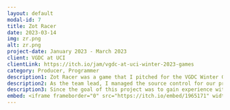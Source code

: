 ```yaml
---
layout: default
modal-id: 7
title: Zot Racer
date: 2023-03-14
img: zr.png
alt: zr.png
project-date: January 2023 - March 2023
client: VGDC at UCI
clientLink: https://itch.io/jam/vgdc-at-uci-winter-2023-games
category: Producer, Programmer
description1: Zot Racer was a game that I pitched for the VGDC Winter Game Showcase. I assembled a team of 8 programmers and designers who all wanted further experience with Unreal Engine 5.
description2: As the team lead, I managed the source control for our project by creating a Perforce server using a dedicated Linux server in my apartment. I also  created a omnidirectional track design tool, implemented UI elements, implemented visual effects, and implemented most of the sound assets.
description3: Since the goal of this project was to gain experience with Unreal Engine, I helped team members learn the engine by being a resource for them to learn from. I answered questions on how to navigate the Unreal Editor and I found documentation for important classes and functions team members might need. I also became more familiar with the engine through this project.
embed: <iframe frameborder="0" src="https://itch.io/embed/1965171" width="208" height="167"><a href="https://elestebann.itch.io/zot-racer">Zot Racer by El Estebann, Charlie Xu, Cole Young, Dev Patel, Naman Khurana, wozzyb, jmtuck, Gabriela A. Lopez</a></iframe>
---
```

